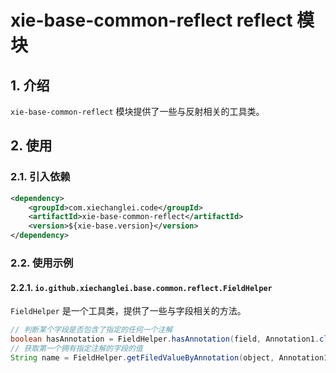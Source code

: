 # xie-base-common-reflect reflect 模块

## 1. 介绍

`xie-base-common-reflect` 模块提供了一些与反射相关的工具类。

## 2. 使用

### 2.1. 引入依赖

```xml
<dependency>
    <groupId>com.xiechanglei.code</groupId>
    <artifactId>xie-base-common-reflect</artifactId>
    <version>${xie-base.version}</version>
</dependency>
```

### 2.2. 使用示例

#### 2.2.1. `io.github.xiechanglei.base.common.reflect.FieldHelper`

`FieldHelper` 是一个工具类，提供了一些与字段相关的方法。

```java
// 判断某个字段是否包含了指定的任何一个注解
boolean hasAnnotation = FieldHelper.hasAnnotation(field, Annotation1.class, Annotation2.class);
// 获取第一个拥有指定注解的字段的值
String name = FieldHelper.getFiledValueByAnnotation(object, Annotation1.class);